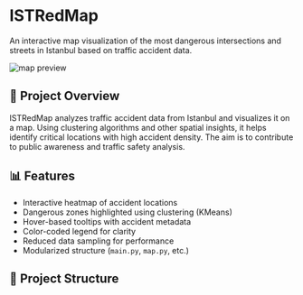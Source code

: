 # ISTRedMap

An interactive map visualization of the most dangerous intersections and streets in Istanbul based on traffic accident data.

![map preview](preview.png)

## 🚀 Project Overview

ISTRedMap analyzes traffic accident data from Istanbul and visualizes it on a map. Using clustering algorithms and other spatial insights, it helps identify critical locations with high accident density. The aim is to contribute to public awareness and traffic safety analysis.

## 📊 Features

- Interactive heatmap of accident locations
- Dangerous zones highlighted using clustering (KMeans)
- Hover-based tooltips with accident metadata
- Color-coded legend for clarity
- Reduced data sampling for performance
- Modularized structure (`main.py`, `map.py`, etc.)

## 📁 Project Structure

